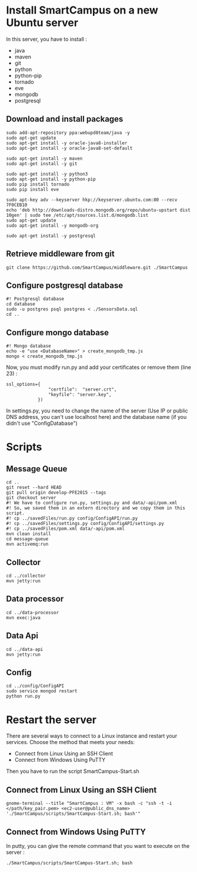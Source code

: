 Install SmartCampus on a new Ubuntu server
==========================================

In this server, you have to install : 
* java
* maven
* git
* python
* python-pip
* tornado
* eve
* mongodb
* postgresql


Download and install packages
----------------------------

```
sudo add-apt-repository ppa:webupd8team/java -y
sudo apt-get update
sudo apt-get install -y oracle-java8-installer
sudo apt-get install -y oracle-java8-set-default

sudo apt-get install -y maven
sudo apt-get install -y git

sudo apt-get install -y python3
sudo apt-get install -y python-pip
sudo pip install tornado
sudo pip install eve

sudo apt-key adv --keyserver hkp://keyserver.ubuntu.com:80 --recv 7F0CEB10
echo 'deb http://downloads-distro.mongodb.org/repo/ubuntu-upstart dist 10gen' | sudo tee /etc/apt/sources.list.d/mongodb.list
sudo apt-get update
sudo apt-get install -y mongodb-org

sudo apt-get install -y postgresql
```

Retrieve middleware from git
----------------------------------

```
git clone https://github.com/SmartCampus/middleware.git ./SmartCampus
```

Configure postgresql database
-----------------------------
```
#! Postgresql database
cd database
sudo -u postgres psql postgres < ./SensorsData.sql
cd ..
```

Configure mongo database
-------------------------
```
#! Mongo database
echo -e "use <DatabaseName>" > create_mongodb_tmp.js
mongo < create_mongodb_tmp.js
```

Now, you must modify run.py and add your certificates or remove them (line 23) :
```
ssl_options={
				"certfile":  "server.crt",
				"keyfile": "server.key",
			})
```

In settings.py, you need to change the name of the server (Use IP or public DNS address, you can't use localhost here) and the database name (if you didn't use "ConfigDatabase")



Scripts
=======

Message Queue
-------------
```
cd ..
git reset --hard HEAD
git pull origin develop-PFE2015 --tags
git checkout server
#! We have to configure run.py, settings.py and data/-api/pom.xml  
#! So, we saved them in an extern directory and we copy them in this script.
#! cp ../savedFiles/run.py config/ConfigAPI/run.py
#! cp ../savedFiles/settings.py config/ConfigAPI/settings.py
#! cp ../savedFiles/pom.xml data/-api/pom.xml
mvn clean install
cd message-queue
mvn activemq:run
```

Collector
---------
```
cd ../collector
mvn jetty:run
```

Data processor
--------------
```
cd ../data-processor
mvn exec:java
```

Data Api
--------
```
cd ../data-api
mvn jetty:run
```

Config
------
```
cd ../config/ConfigAPI
sudo service mongod restart
python run.py
```


Restart the server
=================
There are several ways to connect to a Linux instance and restart your services. Choose the method that meets your needs:
* Connect from Linux Using an SSH Client
* Connect from Windows Using PuTTY

Then you have to run the script SmartCampus-Start.sh

Connect from Linux Using an SSH Client
-------------------
```
gnome-terminal --title "SmartCampus : VM" -x bash -c "ssh -t -i </path/key_pair.pem> <ec2-user@public_dns_name> './SmartCampus/scripts/SmartCampus-Start.sh; bash'"
```

Connect from Windows Using PuTTY
-------------------
In putty, you can give the remote command that you want to execute on the server : 
```
./SmartCampus/scripts/SmartCampus-Start.sh; bash
```
